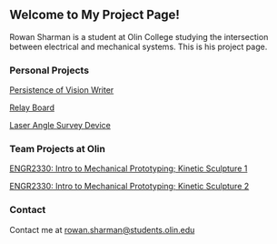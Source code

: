 ## Welcome to My Project Page!

Rowan Sharman is a student at Olin College studying the intersection between electrical and mechanical systems.
This is his project page.

### Personal Projects

[Persistence of Vision Writer](https://github.com)

[Relay Board](https://github.com)

[Laser Angle Survey Device](https://github.com)


### Team Projects at Olin
[ENGR2330: Intro to Mechanical Prototyping; Kinetic Sculpture 1](https://github.com)

[ENGR2330: Intro to Mechanical Prototyping; Kinetic Sculpture 2](https://github.com)


### Contact

Contact me at rowan.sharman@students.olin.edu

